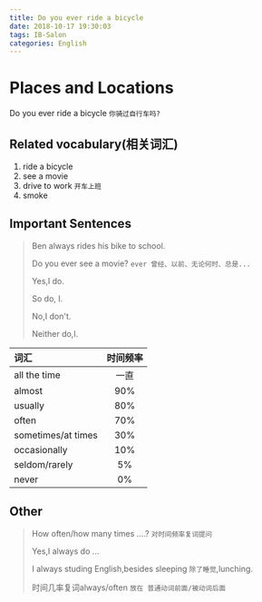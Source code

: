```yaml
---
title: Do you ever ride a bicycle
date: 2018-10-17 19:30:03
tags: IB-Salon
categories: English
---
```


# Places and Locations

Do you ever ride a bicycle `你骑过自行车吗?`

## Related vocabulary(相关词汇)

1. ride a bicycle
2. see a movie
3. drive to work `开车上班`
4. smoke

## Important Sentences

> Ben always rides his bike to school.
> 
> Do you ever see a movie? `ever 曾经、以前、无论何时、总是...`
> 
> Yes,I do.
> 
> So do, I.
> 
> No,I don't.
> 
> Neither do,I.

| 词汇  | 时间频率  | 
|:------------- |:---------------:|
| all the time      | 一直 |   
| almost      | 90%        |  
| usually | 80%       | 
| often | 70%       | 
| sometimes/at times | 30%       |   
| occasionally | 10%       | 
| seldom/rarely | 5%       | 
| never | 0%       |   



## Other

> How often/how many times ....? `对时间频率复词提问`
> 
> Yes,I always do ...
> 
> I always studing English,besides sleeping `除了睡觉`,lunching.
> 
> 时间几率复词always/often `放在 普通动词前面/被动词后面`